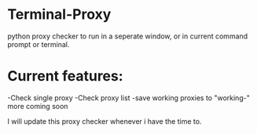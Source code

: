 # Terminal-Proxy
python proxy checker to run in a seperate window, or in current command prompt or terminal.

# Current features:
-Check single proxy
-Check proxy list
-save working proxies to "working-<filename>"
more coming soon
  
I will update this proxy checker whenever i have the time to.
